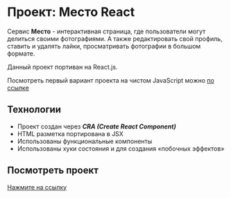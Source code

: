 # Проект: Место React

Сервис **Место** - интерактивная страница, где пользователи могут делиться своими фотографиями. А также редактировать свой профиль, ставить и удалять лайки, просматривать фотографии в большом формате.

Данный проект портиван на React.js.

Посмотреть первый вариант проекта на чистом JavaScript можно [по ссылке](https://github.com/SvetAlexa/mesto "https://github.com/SvetAlexa/mesto")


## Технологии

* Проект создан через ***CRA (Create React Component)***
* HTML разметка портирована в JSX
* Использованы функциональные компоненты
* Использованы хуки состояния и для создания «побочных эффектов»

## Посмотреть проект

[Нажмите на ссылку](https://svetalexa.github.io/mesto-react/ "https://svetalexa.github.io/mesto-react/")
